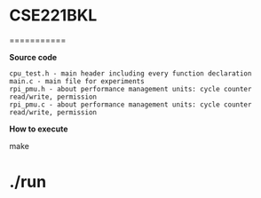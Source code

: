 # CSE221BKL
===========

**Source code**

	cpu_test.h - main header including every function declaration
	main.c - main file for experiments
	rpi_pmu.h - about performance management units: cycle counter read/write, permission 
	rpi_pmu.c - about performance management units: cycle counter read/write, permission 

**How to execute**

make

./run
=======
